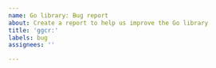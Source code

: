 ```yaml
---
name: Go library: Bug report
about: Create a report to help us improve the Go library
title: 'ggcr:'
labels: bug
assignees: ''

---
```

